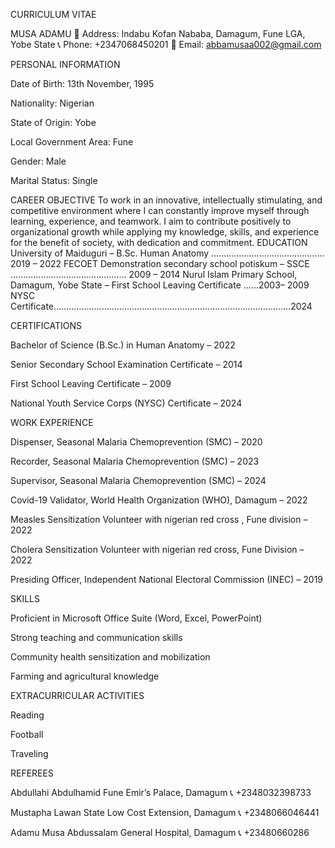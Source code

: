 CURRICULUM VITAE

MUSA ADAMU
📍 Address: Indabu Kofan Nababa, Damagum, Fune LGA, Yobe State
📞 Phone: +2347068450201
📧 Email: abbamusaa002@gmail.com

PERSONAL INFORMATION

Date of Birth: 13th November, 1995

Nationality: Nigerian

State of Origin: Yobe

Local Government Area: Fune

Gender: Male

Marital Status: Single

CAREER OBJECTIVE
To work in an innovative, intellectually stimulating, and competitive environment where I can constantly improve myself through learning, experience, and teamwork. I aim to contribute positively to organizational growth while applying my knowledge, skills, and experience for the
benefit of society, with dedication and commitment.
EDUCATION
University of Maiduguri – B.Sc. Human Anatomy ............................................. 2019 – 2022
FECOET Demonstration secondary school potiskum – SSCE .............................................. 2009 – 2014
Nurul Islam Primary School, Damagum, Yobe State – First School Leaving Certificate ......2003–
2009
NYSC Certificate..............................................................................................2024

CERTIFICATIONS

Bachelor of Science (B.Sc.) in Human Anatomy – 2022

Senior Secondary School Examination Certificate – 2014

First School Leaving Certificate – 2009

National Youth Service Corps (NYSC) Certificate – 2024

WORK EXPERIENCE

Dispenser, Seasonal Malaria Chemoprevention (SMC) – 2020

Recorder, Seasonal Malaria Chemoprevention (SMC) – 2023

Supervisor, Seasonal Malaria Chemoprevention (SMC) – 2024

Covid-19 Validator, World Health Organization (WHO), Damagum – 2022

Measles Sensitization Volunteer with nigerian red cross , Fune division – 2022

Cholera Sensitization Volunteer with nigerian red cross, Fune Division – 2022

Presiding Officer, Independent National Electoral Commission (INEC) – 2019

SKILLS

Proficient in Microsoft Office Suite (Word, Excel, PowerPoint)

Strong teaching and communication skills

Community health sensitization and mobilization

Farming and agricultural knowledge

EXTRACURRICULAR ACTIVITIES

Reading

Football

Traveling

REFEREES

Abdullahi Abdulhamid
Fune Emir’s Palace, Damagum
📞 +2348032398733

Mustapha Lawan
State Low Cost Extension, Damagum
📞 +2348066046441

Adamu Musa Abdussalam
General Hospital, Damagum
📞 +23480660286
